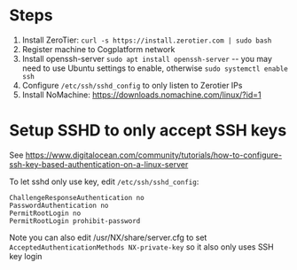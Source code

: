 # Steps

1. Install ZeroTier: `curl -s https://install.zerotier.com | sudo bash`
2. Register machine to Cogplatform network
3. Install openssh-server `sudo apt install openssh-server` -- you may need to use Ubuntu settings to enable, otherwise `sudo systemctl enable ssh`
4. Configure `/etc/ssh/sshd_config` to only listen to Zerotier IPs
5. Install NoMachine: https://downloads.nomachine.com/linux/?id=1


# Setup SSHD to only accept SSH keys

See https://www.digitalocean.com/community/tutorials/how-to-configure-ssh-key-based-authentication-on-a-linux-server

To let sshd only use key, edit `/etc/ssh/sshd_config`:

```
ChallengeResponseAuthentication no
PasswordAuthentication no
PermitRootLogin no
PermitRootLogin prohibit-password
```

Note you can also edit /usr/NX/share/server.cfg to set `AcceptedAuthenticationMethods NX-private-key` so it also only uses SSH key login
